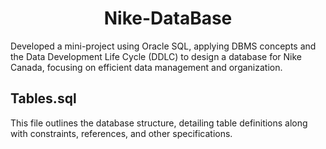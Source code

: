 <h1 align="center">Nike-DataBase</h1>
<p>Developed a mini-project using Oracle SQL, applying DBMS concepts and the Data Development Life Cycle (DDLC) to design a database for Nike Canada, focusing on efficient data management and organization.</p>

<h2>Tables.sql</h2>
<p>This file outlines the database structure, detailing table definitions along with constraints, references, and other specifications.</p>
